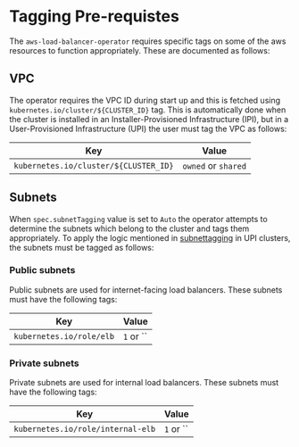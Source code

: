 # Tagging Pre-requistes

The `aws-load-balancer-operator` requires specific tags on some of the aws
resources to function appropriately. These are documented as follows:

## VPC

The operator requires the VPC ID during start up and this is fetched using
`kubernetes.io/cluster/${CLUSTER_ID}` tag. This is automatically done
when the cluster is installed in an Installer-Provisioned Infrastructure (IPI),
but in a User-Provisioned Infrastructure (UPI) the user must tag the VPC as follows:

| Key                                     | Value                 |
| --------------------------------------- | --------------------- |
| `kubernetes.io/cluster/${CLUSTER_ID}`   | `owned` or `shared`   |

## Subnets

When `spec.subnetTagging` value is set to `Auto` the operator attempts to
determine the subnets which belong to the cluster and tags them appropriately.
To apply the logic mentioned in [subnettagging](/docs/tutorial.md#subnettagging)
in UPI clusters, the subnets must be tagged as follows:

### Public subnets

Public subnets are used for internet-facing load balancers. These subnets must
have the following tags:

| Key                                     | Value                 |
| --------------------------------------- | --------------------- |
| `kubernetes.io/role/elb`                | `1`  or ``            |

### Private subnets

Private subnets are used for internal load balancers. These subnets must have
the following tags:

| Key                                     | Value                 |
| --------------------------------------- | --------------------- |
|  `kubernetes.io/role/internal-elb`      |  `1`  or ``           |
